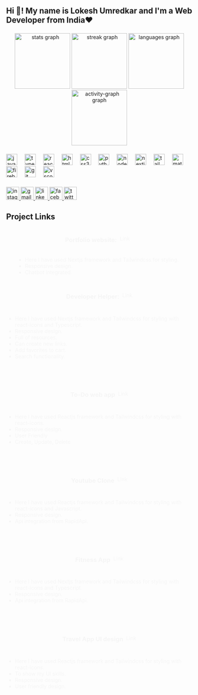 <h2 align="left">Hi 👋! My name is Lokesh Umredkar and I'm a Web Developer from India❤️</h2>

###

<div align="center">
  <img src="https://github-readme-stats.vercel.app/api?username=Lokesh9307&hide_title=false&hide_rank=true&show_icons=true&include_all_commits=true&count_private=true&disable_animations=false&theme=dracula&locale=en&hide_border=false" height="150" alt="stats graph"  />
  <img src="https://streak-stats.demolab.com?user=Lokesh9307&locale=en&mode=daily&theme=dracula&hide_border=false&border_radius=5" height="150" alt="streak graph"  />
  <img src="https://github-readme-stats.vercel.app/api/top-langs?username=Lokesh9307&locale=en&hide_title=false&layout=compact&card_width=320&langs_count=5&theme=dracula&hide_border=false" height="150" alt="languages graph"  />
  <img src="https://github-readme-activity-graph.vercel.app/graph?username=Lokesh9307&theme=dracula&radius=1&area=true" height="150"  alt="activity-graph graph"  />
</div>

###

<div align="left">
  <img src="https://cdn.jsdelivr.net/gh/devicons/devicon/icons/javascript/javascript-original.svg" height="30" alt="javascript logo"  />
  <img width="12" />
  <img src="https://cdn.jsdelivr.net/gh/devicons/devicon/icons/typescript/typescript-original.svg" height="30" alt="typescript logo"  />
  <img width="12" />
  <img src="https://cdn.jsdelivr.net/gh/devicons/devicon/icons/react/react-original.svg" height="30" alt="react logo"  />
  <img width="12" />
  <img src="https://cdn.jsdelivr.net/gh/devicons/devicon/icons/html5/html5-original.svg" height="30" alt="html5 logo"  />
  <img width="12" />
  <img src="https://cdn.jsdelivr.net/gh/devicons/devicon/icons/css3/css3-original.svg" height="30" alt="css3 logo"  />
  <img width="12" />
  <img src="https://cdn.jsdelivr.net/gh/devicons/devicon/icons/python/python-original.svg" height="30" alt="python logo"  />
  <img width="12" />
  <img src="https://cdn.jsdelivr.net/gh/devicons/devicon/icons/nodejs/nodejs-original.svg" height="30" alt="nodejs logo"  />
  <img width="12" />
  <img src="https://cdn.jsdelivr.net/gh/devicons/devicon/icons/nextjs/nextjs-original.svg" height="30" alt="nextjs logo"  />
  <img width="12" />
  <img src="https://cdn.jsdelivr.net/gh/devicons/devicon/icons/tailwindcss/tailwindcss-original-wordmark.svg" height="30" alt="tailwindcss logo"  />
  <img width="12" />
  <img src="https://cdn.jsdelivr.net/gh/devicons/devicon/icons/materialui/materialui-original.svg" height="30" alt="materialui logo"  />
  <img width="12" />
  <img src="https://cdn.jsdelivr.net/gh/devicons/devicon/icons/firebase/firebase-plain.svg" height="30" alt="firebase logo"  />
  <img width="12" />
  <img src="https://cdn.jsdelivr.net/gh/devicons/devicon/icons/git/git-original.svg" height="30" alt="git logo"  />
  <img width="12" />
  <img src="https://cdn.jsdelivr.net/gh/devicons/devicon/icons/vscode/vscode-original.svg" height="30" alt="vscode logo"  />
</div>

###

<div align="left">
  <a href="https://www.instagram.com/itz_lokesh_02/?hl=bg" target="_blank">
    <img src="https://img.shields.io/static/v1?message=Instagram&logo=instagram&label=&color=E4405F&logoColor=white&labelColor=&style=for-the-badge" height="35" alt="instagram logo"  />
  </a>
  <a href="lokeshumredkar2003@gmail.com" target="_blank">
    <img src="https://img.shields.io/static/v1?message=Gmail&logo=gmail&label=&color=D14836&logoColor=white&labelColor=&style=for-the-badge" height="35" alt="gmail logo"  />
  </a>
  <a href="https://www.linkedin.com/in/lokesh-umredkar-2a0961243/?trk=people-guest_people_search-card&originalSubdomain=in" target="_blank">
    <img src="https://img.shields.io/static/v1?message=LinkedIn&logo=linkedin&label=&color=0077B5&logoColor=white&labelColor=&style=for-the-badge" height="35" alt="linkedin logo"  />
  </a>
  <a href="https://www.facebook.com/lokesh.umredkar.967/" target="_blank">
    <img src="https://img.shields.io/static/v1?message=Facebook&logo=facebook&label=&color=1877F2&logoColor=white&labelColor=&style=for-the-badge" height="35" alt="facebook logo"  />
  </a>
  <img src="https://img.shields.io/static/v1?message=Twitter&logo=twitter&label=&color=1DA1F2&logoColor=white&labelColor=&style=for-the-badge" height="35" alt="twitter logo"  />
</div>

###
<section>
    <h1>Project Links</h1>
    <div style="color: whitesmoke; display: flex; flex-wrap: wrap; place-items: center; justify-content: center; gap: 10px;">
    <div style="display: flex; place-items: center; gap: 5px; flex-direction: column;">
    <div style="display: flex; place-items: center; gap: 8px;">
    <h3>Portfolio website:</h3>
    <a href="https://lokeshumredkar.vercel.app/" style="text-decoration: none; color: inherit; font-weight: inherit;">Link</a>
    </div>
    <ul>
    <li>Here I have used Nextjs framework and Tailwindcss for styling.</li>
    <li>Responsive design.</li>
    <li>Chatbot integrated.</li>
    </ul>
    </div>
      <hr>
    <div style="display: flex; place-items: center; gap: 10px; flex-direction: column;">
    <div style="display: flex; place-items: center; gap: 8px;">
    <h3>Developer Helper:</h3>
    <a href="https://developer-helper.vercel.app/" style="text-decoration: none; color: inherit; font-weight: inherit;">Link</a>
    </div>
    <ul>
    <li>Here I have used Nextjs framework and Tailwindcss for styling with react-icons and Typescript.</li>
    <li>Responsive design.</li>
    <li>Full of resources.</li>
    <li>Can create new links.</li>
    <li>Add favorites to cart.</li>
    <li>Search functionality.</li>
    </ul>
    </div>
      <hr>
    <div style="display: flex; place-items: center; gap: 10px; flex-direction: column;">
    <div style="display: flex; place-items: center; gap: 8px;">
    <h3>To-Do web app</h3>
    <a href="https://todoapp-lokii.netlify.app/" style="text-decoration: none; color: inherit; font-weight: inherit;">Link</a>
    </div>
    <ul>
    <li>Here I have used Reactjs framework and Tailwindcss for styling with react-icons.</li>
    <li>Responsive design.</li>
    <li>User Friendly</li>
    <li>Create, Update, Delete</li>
    </ul>
    </div>
      <hr>
    <div style="display: flex; place-items: center; gap: 10px; flex-direction: column;">
    <div style="display: flex; place-items: center; gap: 8px;">
    <h3>Youtube Clone</h3>
    <a href="https://beast-media-lokesh.netlify.app/" style="text-decoration: none; color: inherit; font-weight: inherit;">Link</a>
    </div>
    <ul>
    <li>Here I have used Reactjs framework and Tailwindcss for styling with react-icons and Javascript.</li>
    <li>Responsive design.</li>
    <li>Api integration from RapidApi.</li>
    </ul>
    </div>
      <hr>
    <div style="display: flex; place-items: center; gap: 10px; flex-direction: column;">
    <div style="display: flex; place-items: center; gap: 8px;">
    <h3>Fitness App</h3>
    <a href="https://stayfit-n-strong.netlify.app/" style="text-decoration: none; color: inherit; font-weight: inherit;">Link</a>
    </div>
    <ul>
    <li>Here I have used Nextjs framework and Tailwindcss for styling with react-icons and Typescript.</li>
    <li>Responsive design.</li>
    <li>Api integration from RapidApi.</li>
    </ul>
    </div>
      <hr>
    <div style="display: flex; place-items: center; gap: 10px; flex-direction: column;">
    <div style="display: flex; place-items: center; gap: 8px;">
    <h3>Travel App UI design</h3>
    <a href="https://hilink-travelapp.netlify.app/" style="text-decoration: none; color: inherit; font-weight: inherit;">Link</a>
    </div>
    <ul>
    <li>Here I have used Reactjs framework and Tailwindcss for styling with react-icons.</li>
    <li>To show my UI skills.</li>
    <li>Responsive design.</li>
    <li>User friendly design.</li>
    </ul>
    </div>
      <hr>
    </div>
    </section>

###
